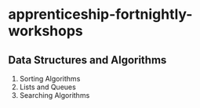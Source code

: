 # apprenticeship-fortnightly-workshops

## Data Structures and Algorithms 
1. Sorting Algorithms 
2. Lists and Queues
3. Searching Algorithms

